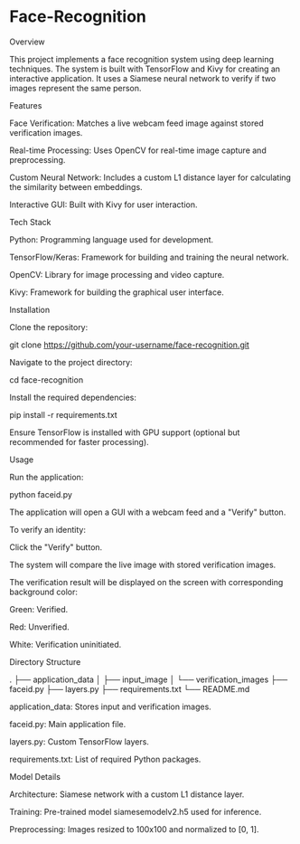 # Face-Recognition
Overview

This project implements a face recognition system using deep learning techniques. The system is built with TensorFlow and Kivy for creating an interactive application. It uses a Siamese neural network to verify if two images represent the same person.

Features

Face Verification: Matches a live webcam feed image against stored verification images.

Real-time Processing: Uses OpenCV for real-time image capture and preprocessing.

Custom Neural Network: Includes a custom L1 distance layer for calculating the similarity between embeddings.

Interactive GUI: Built with Kivy for user interaction.

Tech Stack

Python: Programming language used for development.

TensorFlow/Keras: Framework for building and training the neural network.

OpenCV: Library for image processing and video capture.

Kivy: Framework for building the graphical user interface.

Installation

Clone the repository:

git clone https://github.com/your-username/face-recognition.git

Navigate to the project directory:

cd face-recognition

Install the required dependencies:

pip install -r requirements.txt

Ensure TensorFlow is installed with GPU support (optional but recommended for faster processing).

Usage

Run the application:

python faceid.py

The application will open a GUI with a webcam feed and a "Verify" button.

To verify an identity:

Click the "Verify" button.

The system will compare the live image with stored verification images.

The verification result will be displayed on the screen with corresponding background color:

Green: Verified.

Red: Unverified.

White: Verification uninitiated.

Directory Structure

.
├── application_data
│   ├── input_image
│   └── verification_images
├── faceid.py
├── layers.py
├── requirements.txt
└── README.md

application_data: Stores input and verification images.

faceid.py: Main application file.

layers.py: Custom TensorFlow layers.

requirements.txt: List of required Python packages.

Model Details

Architecture: Siamese network with a custom L1 distance layer.

Training: Pre-trained model siamesemodelv2.h5 used for inference.

Preprocessing: Images resized to 100x100 and normalized to [0, 1].
